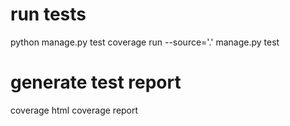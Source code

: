 # run tests
python manage.py test
coverage run --source='.' manage.py test
# generate test report
coverage html
coverage report